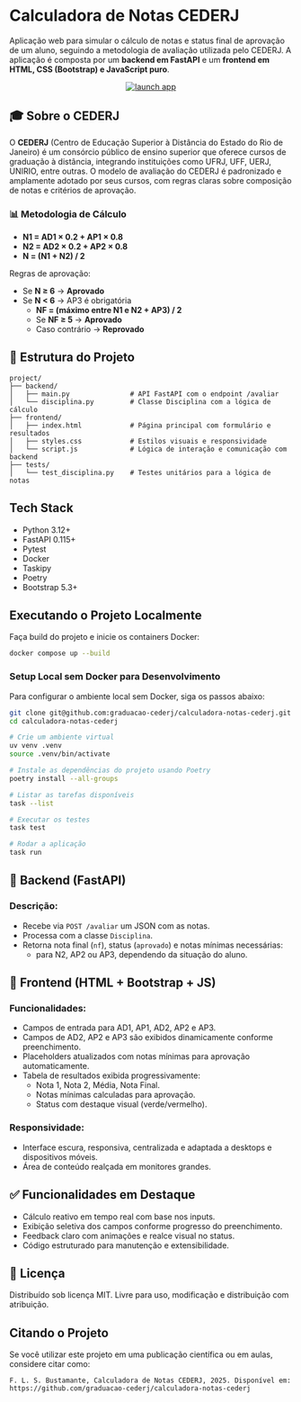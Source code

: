 # Calculadora de Notas CEDERJ

Aplicação web para simular o cálculo de notas e status final de aprovação de um
aluno, seguindo a metodologia de avaliação utilizada pelo CEDERJ. A aplicação é
composta por um **backend em FastAPI** e um **frontend em HTML, CSS (Bootstrap)
e JavaScript puro**.

<p align="center">
<a href="https://calculadora-notas-cederj.koyeb.app/" target="_blank">
    <img src="https://img.shields.io/badge/-Acessar%20Calculadora-005500?style=for-the-badge&logo=koyeb&logoColor=white" alt="launch app" target="_blank"></a> 
</p>

## 🎓 Sobre o CEDERJ

O **CEDERJ** (Centro de Educação Superior à Distância do Estado do Rio de
Janeiro) é um consórcio público de ensino superior que oferece cursos de
graduação à distância, integrando instituições como UFRJ, UFF, UERJ, UNIRIO,
entre outras. O modelo de avaliação do CEDERJ é padronizado e amplamente adotado
por seus cursos, com regras claras sobre composição de notas e critérios de
aprovação.

### 📊 Metodologia de Cálculo

* **N1 = AD1 × 0.2 + AP1 × 0.8**
* **N2 = AD2 × 0.2 + AP2 × 0.8**
* **N  = (N1 + N2) / 2**

Regras de aprovação:

* Se **N ≥ 6** → **Aprovado**
* Se **N < 6** → AP3 é obrigatória
  * **NF = (máximo entre N1 e N2 + AP3) / 2**
  * Se **NF ≥ 5** → **Aprovado**
  * Caso contrário → **Reprovado**

## 🔧 Estrutura do Projeto

```
project/
├── backend/
│   ├── main.py               # API FastAPI com o endpoint /avaliar
│   └── disciplina.py         # Classe Disciplina com a lógica de cálculo
├── frontend/
│   ├── index.html            # Página principal com formulário e resultados
│   ├── styles.css            # Estilos visuais e responsividade
│   └── script.js             # Lógica de interação e comunicação com backend
├── tests/
│   └── test_disciplina.py    # Testes unitários para a lógica de notas
```

## Tech Stack

- Python 3.12+
- FastAPI 0.115+
- Pytest
- Docker
- Taskipy
- Poetry
- Bootstrap 5.3+

## Executando o Projeto Localmente

Faça build do projeto e inicie os containers Docker:

```bash
docker compose up --build
```

### Setup Local sem Docker para Desenvolvimento

Para configurar o ambiente local sem Docker, siga os passos abaixo:

```bash
git clone git@github.com:graduacao-cederj/calculadora-notas-cederj.git
cd calculadora-notas-cederj

# Crie um ambiente virtual
uv venv .venv
source .venv/bin/activate

# Instale as dependências do projeto usando Poetry
poetry install --all-groups

# Listar as tarefas disponíveis
task --list

# Executar os testes
task test

# Rodar a aplicação
task run
```

## 🚀 Backend (FastAPI)

### Descrição:

* Recebe via `POST /avaliar` um JSON com as notas.
* Processa com a classe `Disciplina`.
* Retorna nota final (`nf`), status (`aprovado`) e notas mínimas necessárias:
  * para N2, AP2 ou AP3, dependendo da situação do aluno.

## 🎨 Frontend (HTML + Bootstrap + JS)

### Funcionalidades:

* Campos de entrada para AD1, AP1, AD2, AP2 e AP3.
* Campos de AD2, AP2 e AP3 são exibidos dinamicamente conforme preenchimento.
* Placeholders atualizados com notas mínimas para aprovação automaticamente.
* Tabela de resultados exibida progressivamente:
  * Nota 1, Nota 2, Média, Nota Final.
  * Notas mínimas calculadas para aprovação.
  * Status com destaque visual (verde/vermelho).

### Responsividade:

* Interface escura, responsiva, centralizada e adaptada a desktops e dispositivos móveis.
* Área de conteúdo realçada em monitores grandes.

## ✅ Funcionalidades em Destaque

* Cálculo reativo em tempo real com base nos inputs.
* Exibição seletiva dos campos conforme progresso do preenchimento.
* Feedback claro com animações e realce visual no status.
* Código estruturado para manutenção e extensibilidade.

## 📄 Licença

Distribuído sob licença MIT. Livre para uso, modificação e distribuição com
atribuição.

## Citando o Projeto

Se você utilizar este projeto em uma publicação científica ou em aulas,
considere citar como:

    F. L. S. Bustamante, Calculadora de Notas CEDERJ, 2025. Disponível em:
    https://github.com/graduacao-cederj/calculadora-notas-cederj
